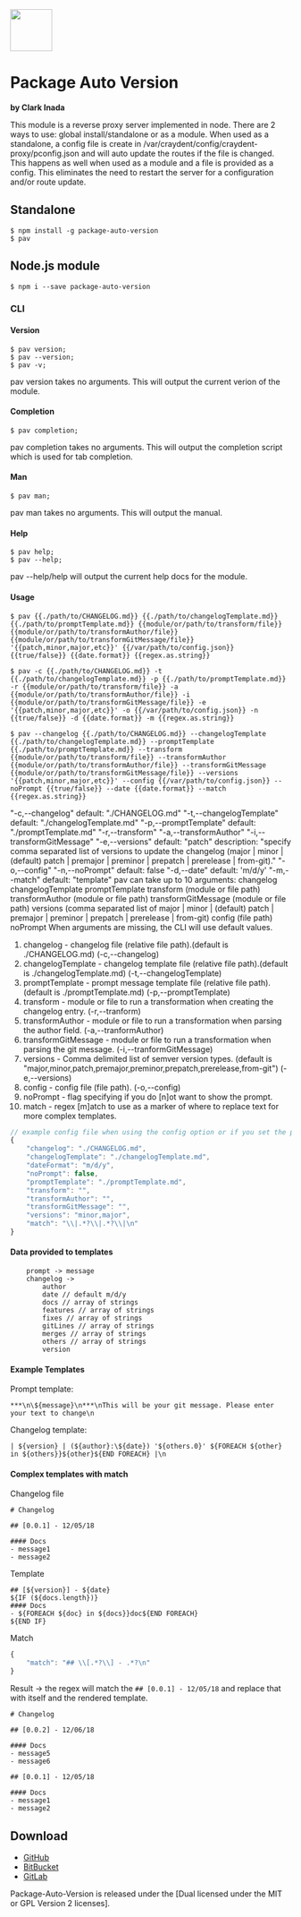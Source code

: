<img src="http://craydent.com/JsonObjectEditor/img/svgs/craydent-logo.svg" width=75 height=75/>

# Package Auto Version
**by Clark Inada**

This module is a reverse proxy server implemented in node.  There are 2 ways to use: global install/standalone or as a module.  When used as a standalone, a config file is create in /var/craydent/config/craydent-proxy/pconfig.json and will auto update the routes if the file is changed.  This happens as well when used as a module and a file is provided as a config.  This eliminates the need to restart the server for a configuration and/or route update.

## Standalone
```shell
$ npm install -g package-auto-version
$ pav
```

## Node.js module
```shell
$ npm i --save package-auto-version
```

### CLI

#### Version

```shell
$ pav version;
$ pav --version;
$ pav -v;
```

pav version takes no arguments.  This will output the current verion of the module.

#### Completion

```shell
$ pav completion;
```

pav completion takes no arguments.  This will output the completion script which is used for tab completion.

#### Man

```shell
$ pav man;
```

pav man takes no arguments.  This will output the manual.

#### Help

```shell
$ pav help;
$ pav --help;
```

pav --help/help will output the current help docs for the module.

#### Usage

```shell
$ pav {{./path/to/CHANGELOG.md}} {{./path/to/changelogTemplate.md}} {{./path/to/promptTemplate.md}} {{module/or/path/to/transform/file}} {{module/or/path/to/transformAuthor/file}} {{module/or/path/to/transformGitMessage/file}} '{{patch,minor,major,etc}}' {{/var/path/to/config.json}} {{true/false}} {{date.format}} {{regex.as.string}}

$ pav -c {{./path/to/CHANGELOG.md}} -t {{./path/to/changelogTemplate.md}} -p {{./path/to/promptTemplate.md}} -r {{module/or/path/to/transform/file}} -a {{module/or/path/to/transformAuthor/file}} -i {{module/or/path/to/transformGitMessage/file}} -e '{{patch,minor,major,etc}}' -o {{/var/path/to/config.json}} -n {{true/false}} -d {{date.format}} -m {{regex.as.string}}

$ pav --changelog {{./path/to/CHANGELOG.md}} --changelogTemplate {{./path/to/changelogTemplate.md}} --promptTemplate {{./path/to/promptTemplate.md}} --transform {{module/or/path/to/transform/file}} --transformAuthor {{module/or/path/to/transformAuthor/file}} --transformGitMessage {{module/or/path/to/transformGitMessage/file}} --versions '{{patch,minor,major,etc}}' --config {{/var/path/to/config.json}} --noPrompt {{true/false}} --date {{date.format}} --match {{regex.as.string}}
```

"-c,--changelog"
	default: "./CHANGELOG.md"
"-t,--changelogTemplate"
	default: "./changelogTemplate.md"
"-p,--promptTemplate"
	default: "./promptTemplate.md"
"-r,--transform"
"-a,--transformAuthor"
"-i,--transformGitMessage"
"-e,--versions"
	default: "patch"
	description: "specify comma separated list of versions to update the changelog  (major | minor | (default) patch | premajor | preminor | prepatch | prerelease | from-git)."
"-o,--config"
"-n,--noPrompt"
    default: false
"-d,--date"
    default: 'm/d/y'
"-m,--match"
    default: "template"
pav can take up to 10 arguments:
    changelog
    changelogTemplate
    promptTemplate
    transform (module or file path)
    transformAuthor (module or file path)
    transformGitMessage (module or file path)
    versions (comma separated list of major | minor | (default) patch | premajor | preminor | prepatch | prerelease | from-git)
    config (file path)
    noPrompt
When arguments are missing, the CLI will use default values.

1. changelog - changelog file (relative file path).(default is ./CHANGELOG.md) (-c,--changelog)
2. changelogTemplate - changelog template file (relative file path).(default is ./changelogTemplate.md) (-t,--changelogTemplate)
3. promptTemplate - prompt message template file (relative file path).(default is ./promptTemplate.md) (-p,--promptTemplate)
4. transform - module or file to run a transformation when creating the changelog entry. (-r,--tranform)
5. transformAuthor - module or file to run a transformation when parsing the author field. (-a,--tranformAuthor)
6. transformGitMessage - module or file to run a transformation when parsing the git message. (-i,--tranformGitMessage)
7. versions - Comma delimited list of semver version types. (default is "major,minor,patch,premajor,preminor,prepatch,prerelease,from-git") (-e,--versions)
8. config - config file (file path). (-o,--config)
9. noPrompt - flag specifying if you do [n]ot want to show the prompt.
10. match - regex [m]atch to use as a marker of where to replace text for more complex templates.

```js
// example config file when using the config option or if you set the property pav in the package.json
{
    "changelog": "./CHANGELOG.md",
    "changelogTemplate": "./changelogTemplate.md",
    "dateFormat": "m/d/y",
    "noPrompt": false,
    "promptTemplate": "./promptTemplate.md",
    "transform": "",
    "transformAuthor": "",
    "transformGitMessage": "",
    "versions": "minor,major",
    "match": "\\|.*?\\|.*?\\|\n"
}
```
#### Data provided to templates
```
    prompt -> message
    changelog ->
        author
        date // default m/d/y
        docs // array of strings
        features // array of strings
        fixes // array of strings
        gitLines // array of strings
        merges // array of strings
        others // array of strings
        version
```
#### Example Templates
Prompt template:
```
***\n\${message}\n***\nThis will be your git message. Please enter your text to change\n
```

Changelog template:
```
| ${version} | (${author}:\${date}) '${others.0}' ${FOREACH ${other} in ${others}}${other}${END FOREACH} |\n
```

#### Complex templates with match
Changelog file
```
# Changelog

## [0.0.1] - 12/05/18

#### Docs
- message1
- message2

```
Template
```
## [${version}] - ${date}
${IF (${docs.length})}
#### Docs
- ${FOREACH ${doc} in ${docs}}doc${END FOREACH}
${END IF}
```
Match
```js
{
    "match": "## \\[.*?\\] - .*?\n"
}
```
Result -> the regex will match the `## [0.0.1] - 12/05/18` and replace that with itself and the rendered template.
```
# Changelog

## [0.0.2] - 12/06/18

#### Docs
- message5
- message6

## [0.0.1] - 12/05/18

#### Docs
- message1
- message2

```

## Download

 * [GitHub](https://github.com/craydent/package-auto-version)
 * [BitBucket](https://bitbucket.org/cinada/package-auto-version)
 * [GitLab](https://gitlab.com/craydent/package-auto-version)

Package-Auto-Version is released under the [Dual licensed under the MIT or GPL Version 2 licenses].<br>